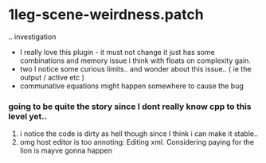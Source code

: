 # 1leg-scene-weirdness.patch
.. investigation
- I really love this plugin - it must not change it just has some combinations and memory issue i think with floats on complexity gain.
- two I notice some curious limits.. and wonder about this issue.. ( ie the output / active etc ) 
- communative equations might happen somewhere to cause the bug
### going to be quite the story since I dont really know cpp to this level yet..
1. i notice the code is dirty as hell though since I think i can make it stable.. 
2. omg host editor is too annoting: Editing xml. Considering paying for the lion is mayve gonna happen
